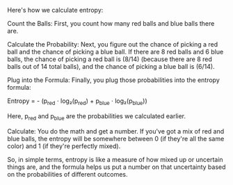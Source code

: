 Here's how we calculate entropy:

Count the Balls: First, you count how many red balls and blue balls there are.

Calculate the Probability: Next, you figure out the chance of picking a red ball and the chance of picking a blue ball. If there are 8 red balls and 6 blue balls, the chance of picking a red ball is (8/14) (because there are 8 red balls out of 14 total balls), and the chance of picking a blue ball is (6/14).

Plug into the Formula: Finally, you plug those probabilities into the entropy formula:

Entropy = - (p<sub>red</sub> ⋅ log₂(p<sub>red</sub>) + p<sub>blue</sub> ⋅ log₂(p<sub>blue</sub>))

Here, p<sub>red</sub> and p<sub>blue</sub> are the probabilities we calculated earlier.

Calculate: You do the math and get a number. If you've got a mix of red and blue balls, the entropy will be somewhere between 0 (if they're all the same color) and 1 (if they're perfectly mixed).

So, in simple terms, entropy is like a measure of how mixed up or uncertain things are, and the formula helps us put a number on that uncertainty based on the probabilities of different outcomes.
